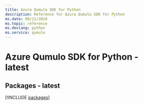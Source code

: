 ```yaml
---
title: Azure Qumulo SDK for Python
description: Reference for Azure Qumulo SDK for Python
ms.date: 09/11/2024
ms.topic: reference
ms.devlang: python
ms.service: qumulo
---
```

# Azure Qumulo SDK for Python - latest
## Packages - latest
[!INCLUDE [packages](qumulo-index.md)]